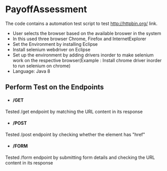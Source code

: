 # PayoffAssessment

The code  contains a automation test script to test http://httpbin.org/ link.

- User selects the browser based on the available broswer in the system<br />
- In this used three browser Chrome, Firefox and InternetExplorer <br />
- Set the Environment by installing Eclipse<br />
- Install selenium webdriver on Eclipse <br />
- Set up the environment by adding drivers inorder to make selenium work on the respective browser(Example : Install chrome driver inorder to run selenium on chrome) <br />
- Language: Java 8



## Perform Test on the Endpoints

- #### /GET<br />

Tested /get endpoint by matching the URL content in its response

- #### /POST<br />

Tested /post endpoint by checking whether the element has "href"

- #### /FORM<br />

Tested /form endpoint by submitting form details and checking the URL content in its response




